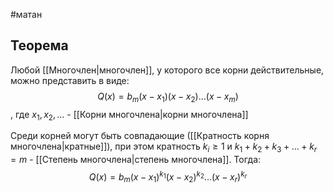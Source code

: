 #матан 
## Теорема
Любой [[Многочлен|многочлен]], у которого все корни действительные, можно представить в виде: $$Q(x) = b_m(x - x_1)(x - x_2) \dots (x - x_m)$$, где $x_1, x_2, \dots$ - [[Корни многочлена|корни многочлена]]

Среди корней могут быть совпадающие ([[Кратность корня многочлена|кратные]]), при этом кратность $k_i \geq 1$ и $k_1 + k_2 + k_3 + \dots + k_r = m$ - [[Степень многочлена|степень многочлена]]. Тогда: $$Q(x) = b_m(x - x_1)^{k_1}(x - x_2)^{k_2} \dots (x - x_r)^{k_r}$$